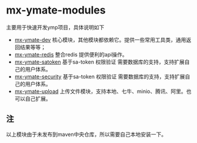 # mx-ymate-modules

主要用于快速开发ymp项目，具体说明如下

- [mx-ymate-dev](mx-ymate-dev)  核心模块，其他模块都依赖它。提供一些常用工具类，通用返回结果等等；
- [mx-ymate-redis](mx-ymate-redis) 整合redis  提供便利的api操作。
- [mx-ymate-satoken](mx-ymate-satoken) 基于sa-token 权限验证 需要数据库的支持，支持扩展自己的用户体系。
- [mx-ymate-security](mx-ymate-security) 基于sa-token 权限验证 需要数据库的支持，支持扩展自己的用户体系。
- [mx-ymate-upload](mx-ymate-upload) 上传文件模块，支持本地、七牛、minio、腾讯、阿里。也可以自己扩展。






## 注
以上模块由于未发布到maven中央仓库，所以需要自己本地安装一下。
